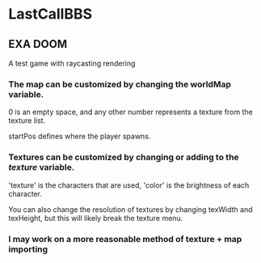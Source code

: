 # LastCallBBS

## EXA DOOM
A test game with raycasting rendering


### The map can be customized by changing the worldMap variable.

0 is an empty space, and any other number represents a texture from the texture list.

startPos defines where the player spawns.


### Textures can be customized by changing or adding to the *texture* variable.

'texture' is the characters that are used, 'color' is the brightness of each character.

You can also change the resolution of textures by changing texWidth and texHeight, but this will likely break the texture menu.


### I may work on a more reasonable method of texture + map importing
